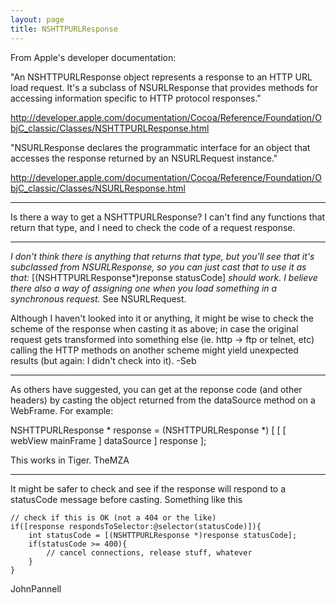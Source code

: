 ```yaml
---
layout: page
title: NSHTTPURLResponse
---
```


From Apple's developer documentation:

"An NSHTTPURLResponse object represents a response to an HTTP URL load request. It's a subclass of NSURLResponse that provides methods for accessing information specific to HTTP protocol responses."

http://developer.apple.com/documentation/Cocoa/Reference/Foundation/ObjC_classic/Classes/NSHTTPURLResponse.html

"NSURLResponse declares the programmatic interface for an object that accesses the response returned by an NSURLRequest instance."

http://developer.apple.com/documentation/Cocoa/Reference/Foundation/ObjC_classic/Classes/NSURLResponse.html

----

Is there a way to get a NSHTTPURLResponse? I can't find any functions that return that type, and I need to check the code of a request response.

----

*I don't think there is anything that returns that type, but you'll see that it's subclassed from NSURLResponse, so you can just cast that to use it as that:*
    [(NSHTTPURLResponse*)reponse statusCode] *should work. I believe there also a way of assigning one when you load something in a synchronous request.*  See NSURLRequest.

Although I haven't looked into it or anything, it might be wise to check the scheme of the response when casting it as above; in case the original request gets transformed into something else (ie. http -> ftp or telnet, etc) calling the HTTP methods on another scheme might yield unexpected results (but again: I didn't check into it). -Seb

----

As others have suggested, you can get at the reponse code (and other headers) by casting the object returned from the dataSource method on a WebFrame. For example:

NSHTTPURLResponse * response = (NSHTTPURLResponse *) [ [ [ webView mainFrame ] dataSource ] response ];

This works in Tiger. TheMZA

----

It might be safer to check and see if the response will respond to a statusCode message before casting.  Something like this

    
    // check if this is OK (not a 404 or the like)
    if([response respondsToSelector:@selector(statusCode)]){
        int statusCode = [(NSHTTPURLResponse *)response statusCode];
        if(statusCode >= 400){
            // cancel connections, release stuff, whatever
        }
    }


JohnPannell

